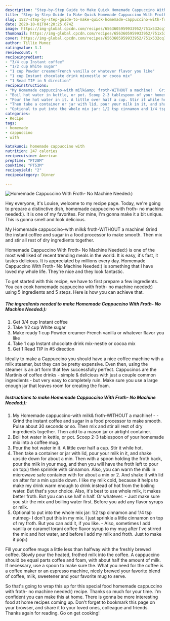 ```yaml
---
description: "Step-by-Step Guide to Make Quick Homemade Cappuccino With Froth- No Machine Needed:)"
title: "Step-by-Step Guide to Make Quick Homemade Cappuccino With Froth- No Machine Needed:)"
slug: 1527-step-by-step-guide-to-make-quick-homemade-cappuccino-with-froth-no-machine-needed
date: 2020-10-01T04:20:25.674Z
image: https://img-global.cpcdn.com/recipes/6563605959933952/751x532cq70/homemade-cappuccino-with-froth-no-machine-needed-recipe-main-photo.jpg
thumbnail: https://img-global.cpcdn.com/recipes/6563605959933952/751x532cq70/homemade-cappuccino-with-froth-no-machine-needed-recipe-main-photo.jpg
cover: https://img-global.cpcdn.com/recipes/6563605959933952/751x532cq70/homemade-cappuccino-with-froth-no-machine-needed-recipe-main-photo.jpg
author: Tillie Munoz
ratingvalue: 3.1
reviewcount: 4
recipeingredient:
- "3/4 cup Instant coffee"
- "1/2 cup White sugar"
- "1 cup Powder creamerFrench vanilla or whatever flavor you like"
- "1 cup Instant chocolate drink mixnestle or cocoa mix"
- "1 Read TIP in 5 direction"
recipeinstructions:
- "My Homemade cappuccino-with milk&amp; froth-WITHOUT a machine!   Grind the instant coffee and sugar in a food processor to make smooth. Pulse about 30 seconds or so. Then mix and stir all rest of dry ingredients together. Then add to a mason jar or airtight container."
- "Boil hot water in kettle, or pot. Scoop 2-3 tablespoon of your homemade mix into a coffee mug."
- "Pour the hot water in it. A little over half a cup. Stir it while hot."
- "Then take a container or jar with lid, pour your milk in it, and shake upside down for about a min. Then with a spoon holding the froth back, pour the milk in your mug, and then you will have the froth left to pour on top:) then sprinkle with cinnamon.  Also, you can warm the milk in microwave safe container with for about a min or 2. And shake it with lid on after for a min upside down. I like my milk cold, because it helps to make my drink warm enough to drink instead of hot from the boiling water. But that&#39;s your choice. Also, it&#39;s best to use whole milk, it makes better froth. But you can use half n half. Or whatever. Just make sure you stir the mix and boiling water first. Before you add any flavor syrups or milk."
- "Optional to put into the whole mix jar: 1/2 tsp cinnamon and 1/4 tsp nutmeg- I don&#39;t put this in my mix. I just sprinkle a little cinnamon on top of my froth. But you can add it, if you like.  Also, sometimes I add vanilla or caramel torani coffee flavor syrup to my mug after I&#39;ve stirred the mix and hot water, and before I add my milk and froth. Just to make it pop:)"
categories:
- Recipe
tags:
- homemade
- cappuccino
- with

katakunci: homemade cappuccino with 
nutrition: 247 calories
recipecuisine: American
preptime: "PT28M"
cooktime: "PT53M"
recipeyield: "2"
recipecategory: Dinner

---
```



![Homemade Cappuccino With Froth- No Machine Needed:)](https://img-global.cpcdn.com/recipes/6563605959933952/751x532cq70/homemade-cappuccino-with-froth-no-machine-needed-recipe-main-photo.jpg)

Hey everyone, it's Louise, welcome to my recipe page. Today, we're going to prepare a distinctive dish, homemade cappuccino with froth- no machine needed:). It is one of my favorites. For mine, I'm gonna make it a bit unique. This is gonna smell and look delicious.

My Homemade cappuccino-with milk&amp; froth-WITHOUT a machine! Grind the instant coffee and sugar in a food processor to make smooth. Then mix and stir all rest of dry ingredients together.

Homemade Cappuccino With Froth- No Machine Needed:) is one of the most well liked of recent trending meals in the world. It is easy, it's fast, it tastes delicious. It is appreciated by millions every day. Homemade Cappuccino With Froth- No Machine Needed:) is something that I have loved my whole life. They're nice and they look fantastic.


To get started with this recipe, we have to first prepare a few ingredients. You can cook homemade cappuccino with froth- no machine needed:) using 5 ingredients and 5 steps. Here is how you can achieve that.

<!--inarticleads1-->

##### The ingredients needed to make Homemade Cappuccino With Froth- No Machine Needed:):

1. Get 3/4 cup Instant coffee
1. Take 1/2 cup White sugar
1. Make ready 1 cup Powder creamer-French vanilla or whatever flavor you like
1. Take 1 cup Instant chocolate drink mix-nestle or cocoa mix
1. Get 1 Read TIP in #5 direction


Ideally to make a Cappuccino you should have a nice coffee machine with a milk steamer, but they can be pretty expensive. Even then, using the steamer is an art form that few successfully perfect. Cappucinos are the Martinis of coffee drinks - simple &amp; delicious with just a couple common ingredients - but very easy to completely ruin. Make sure you use a large enough jar that leaves room for creating the foam. 

<!--inarticleads2-->

##### Instructions to make Homemade Cappuccino With Froth- No Machine Needed:):

1. My Homemade cappuccino-with milk&amp; froth-WITHOUT a machine!  -  - Grind the instant coffee and sugar in a food processor to make smooth. Pulse about 30 seconds or so. Then mix and stir all rest of dry ingredients together. Then add to a mason jar or airtight container.
1. Boil hot water in kettle, or pot. Scoop 2-3 tablespoon of your homemade mix into a coffee mug.
1. Pour the hot water in it. A little over half a cup. Stir it while hot.
1. Then take a container or jar with lid, pour your milk in it, and shake upside down for about a min. Then with a spoon holding the froth back, pour the milk in your mug, and then you will have the froth left to pour on top:) then sprinkle with cinnamon.  Also, you can warm the milk in microwave safe container with for about a min or 2. And shake it with lid on after for a min upside down. I like my milk cold, because it helps to make my drink warm enough to drink instead of hot from the boiling water. But that&#39;s your choice. Also, it&#39;s best to use whole milk, it makes better froth. But you can use half n half. Or whatever. - Just make sure you stir the mix and boiling water first. Before you add any flavor syrups or milk.
1. Optional to put into the whole mix jar: 1/2 tsp cinnamon and 1/4 tsp nutmeg- I don&#39;t put this in my mix. I just sprinkle a little cinnamon on top of my froth. But you can add it, if you like.  - Also, sometimes I add vanilla or caramel torani coffee flavor syrup to my mug after I&#39;ve stirred the mix and hot water, and before I add my milk and froth. Just to make it pop:)


Fill your coffee mugs a little less than halfway with the freshly brewed coffee. Slowly pour the heated, frothed milk into the coffee. A cappuccino should be equal parts coffee and foam, with about half the amount of milk. If necessary, use a spoon to make sure the. What you need for the coffee is a coffee maker or an espresso machine, nicely brewed your favorite blend of coffee, milk, sweetener and your favorite mug to serve. 

So that's going to wrap this up for this special food homemade cappuccino with froth- no machine needed:) recipe. Thanks so much for your time. I'm confident you can make this at home. There is gonna be more interesting food at home recipes coming up. Don't forget to bookmark this page on your browser, and share it to your loved ones, colleague and friends. Thanks again for reading. Go on get cooking!
